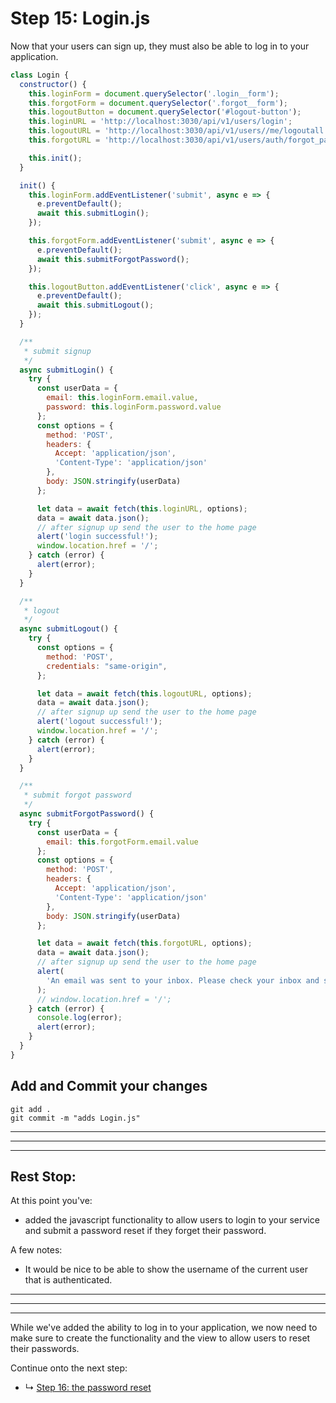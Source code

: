 # Step 15: Login.js

Now that your users can sign up, they must also be able to log in to your application.

```js
class Login {
  constructor() {
    this.loginForm = document.querySelector('.login__form');
    this.forgotForm = document.querySelector('.forgot__form');
    this.logoutButton = document.querySelector('#logout-button');
    this.loginURL = 'http://localhost:3030/api/v1/users/login';
    this.logoutURL = 'http://localhost:3030/api/v1/users//me/logoutall';
    this.forgotURL = 'http://localhost:3030/api/v1/users/auth/forgot_password';

    this.init();
  }

  init() {
    this.loginForm.addEventListener('submit', async e => {
      e.preventDefault();
      await this.submitLogin();
    });

    this.forgotForm.addEventListener('submit', async e => {
      e.preventDefault();
      await this.submitForgotPassword();
    });

    this.logoutButton.addEventListener('click', async e => {
      e.preventDefault();
      await this.submitLogout();
    });
  }

  /**
   * submit signup
   */
  async submitLogin() {
    try {
      const userData = {
        email: this.loginForm.email.value,
        password: this.loginForm.password.value
      };
      const options = {
        method: 'POST',
        headers: {
          Accept: 'application/json',
          'Content-Type': 'application/json'
        },
        body: JSON.stringify(userData)
      };

      let data = await fetch(this.loginURL, options);
      data = await data.json();
      // after signup up send the user to the home page
      alert('login successful!');
      window.location.href = '/';
    } catch (error) {
      alert(error);
    }
  }

  /**
   * logout
   */
  async submitLogout() {
    try {
      const options = {
        method: 'POST',
        credentials: "same-origin",
      };

      let data = await fetch(this.logoutURL, options);
      data = await data.json();
      // after signup up send the user to the home page
      alert('logout successful!');
      window.location.href = '/';
    } catch (error) {
      alert(error);
    }
  }

  /**
   * submit forgot password
   */
  async submitForgotPassword() {
    try {
      const userData = {
        email: this.forgotForm.email.value
      };
      const options = {
        method: 'POST',
        headers: {
          Accept: 'application/json',
          'Content-Type': 'application/json'
        },
        body: JSON.stringify(userData)
      };

      let data = await fetch(this.forgotURL, options);
      data = await data.json();
      // after signup up send the user to the home page
      alert(
        'An email was sent to your inbox. Please check your inbox and spam folder to reset your password.'
      );
      // window.location.href = '/';
    } catch (error) {
      console.log(error);
      alert(error);
    }
  }
}


```


## Add and Commit your changes

```
git add .
git commit -m "adds Login.js"
```

***
***
***
## Rest Stop:

At this point you've:
* added the javascript functionality to allow users to login to your service and submit a password reset if they forget their password.

A few notes:
* It would be nice to be able to show the username of the current user that is authenticated. 

***
***
***


While we've added the ability to log in to your application, we now need to make sure to create the functionality and the view to allow users to reset their passwords. 

Continue onto the next step:
* ↳ [Step 16: the password reset](/16_password-reset.md)

